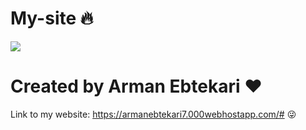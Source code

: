 # My-site :fire:
![](https://user-images.githubusercontent.com/93611871/139942790-67f9c514-2773-4f37-9bc3-7473e9f265df.PNG)

# Created by Arman Ebtekari :heart:

Link to my website: https://armanebtekari7.000webhostapp.com/# :stuck_out_tongue_winking_eye:
